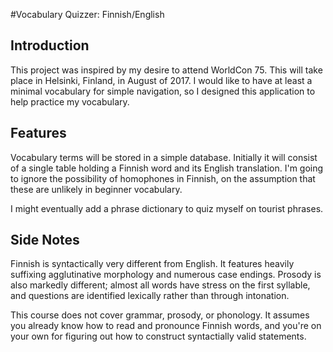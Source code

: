 #Vocabulary Quizzer: Finnish/English

## Introduction

This project was inspired by my desire to attend WorldCon 75.  This will take place in Helsinki, Finland, in August of 2017.  I would like to have at least a minimal vocabulary for simple navigation, so I designed this application to help practice my vocabulary.

## Features

Vocabulary terms will be stored in a simple database.  Initially it will consist of a single table holding a Finnish word and its English translation.  I'm going to ignore the possibility of homophones in Finnish, on the assumption that these are unlikely in beginner vocabulary.

I might eventually add a phrase dictionary to quiz myself on tourist phrases.

## Side Notes

Finnish is syntactically very different from English.  It features heavily suffixing agglutinative morphology and numerous case endings.  Prosody is also markedly different; almost all words have stress on the first syllable, and questions are identified lexically rather than through intonation.

This course does not cover grammar, prosody, or phonology.  It assumes you already know how to read and pronounce Finnish words, and you're on your own for figuring out how to construct syntactially valid statements.